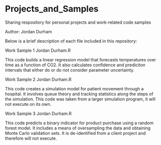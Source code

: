# Projects_and_Samples
Sharing respository for personal projects and work-related code samples

Author: Jordan Durham

Below is a brief description of each file included in this repository:

Work Sample 1 Jordan Durham.R

This code builds a linear regression model that forecasts temperatures over time as a function of CO2. It also calculates confidence and prediciton intervals that either do or do not consider parameter uncertainty.

Work Sample 2 Jordan Durham.R

This code creates a simulation model for patient movement through a hospital. It involves queue theory and tracking statistics along the steps of the simulation. This code was taken from a larger simulation program, it will not execute on its own.

Work Sample 3 Jordan Durham.R

This code predicts a binary indicator for product purchase using a random forest model. It includes a means of oversampling the data and obtaining Monte Carlo validation sets. It is de-identified from a client project and therefore will not execute.
